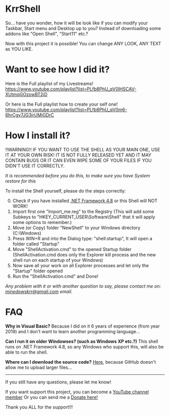# KrrShell
So... have you wonder, how it will be look like if you can modify your Taskbar, Start menu and Desktop up to you? Instead of downloading some addons like "Open Shell", "Start11" etc.?

Now with this project it is possible! You can change ANY LOOK, ANY TEXT as YOU LIKE.

# Want to see how I did it?
Here is the Full playlist of my Livestreams!
https://www.youtube.com/playlist?list=PLfb8PhU_qV0lHSCAV-XUtmqGOzowBT2jD

Or here is the Full playlist how to create your self one!
https://www.youtube.com/playlist?list=PLfb8PhU_qV0m6-6hrCgv7JG3jrUMjGDrC

# How I install it?
!!WARNING!!
IF YOU WANT TO USE THE SHELL AS YOUR MAIN ONE, USE IT AT YOUR OWN RISK! IT IS NOT FULLY RELEASED YET AND IT MAY CONTAIN BUGS OR IT CAN EVEN WIPE SOME OF YOUR FILES IF YOU DIDN'T USE IT CORRECTLY.

*It is recommended before you do this, to make sure you have System restore for this*

To install the Shell yourself, please do the steps correctly:

0. Check if you have installed [.NET Framework 4.8](https://support.microsoft.com/en-us/topic/microsoft-net-framework-4-8-offline-installer-for-windows-9d23f658-3b97-68ab-d013-aa3c3e7495e0) or this Shell will NOT WORK!
1. Import first one "Import_me.reg" to the Registry (This will add some Subkeys to "HKEY_CURRENT_USER\Software\Shell" that it will apply some options to remember.)
2. Move (or Copy) folder "NewShell" to your Windows directory (C:\Windows)
3. Press WIN+R and into the Dialog type: "shell:startup", It will open a folder called "Startup"
4. Move "ShellActivation.cmd" to the opened Startup folder (ShellActivation.cmd does only the Explorer kill process and the new shell run on each startup of your Windows)
5. Now save all your work on all Explorer processes and let only the "Startup" folder opened
6. Run the "ShellActivation.cmd" and Done!

*Any problem with it or with another question to say, please contact me on: minedowskrr@gmail.com email.*

# FAQ
**Why in Visual Basic?**
Because I did on it 6 years of experience (from year 2019) and I don't want to learn another programming language...

**Can I run it on older Windowses? (such as Windows XP etc.?)**
This shell runs on .NET Framework 4.8, so any Windows who support this, will also be able to run the shell.

**Where can I download the source code?**
[Here](https://drive.google.com/file/d/1vS45TrJeKuy0pniM4yfe6AqO_hKshyTw/view?usp=sharing), because GitHub doesn't allow me to upload larger files...

----------

If you still have any questions, please let me know!

If you want support this project, you can become a [YouTube channel member](https://www.youtube.com/channel/UCBrzUsNl2ZUegwEAkZlRW_Q/join) Or you can send me a [Donate here!](https://streamelements.com/krr1751/tip)

Thank you ALL for the support!!!

